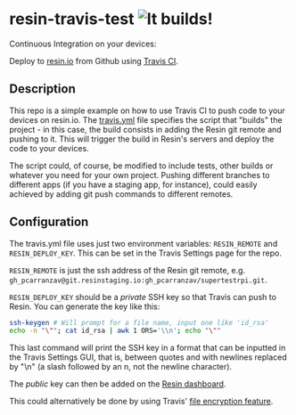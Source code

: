 # resin-travis-test ![It builds!](https://travis-ci.org/pcarranzav/resin-travis-test.svg?branch=master)

Continuous Integration on your devices:

Deploy to [resin.io](https://resin.io) from Github using [Travis CI](https://travis-ci.org).

## Description

This repo is a simple example on how to use Travis CI to push code to your devices on resin.io.
The [travis.yml](./.travis.yml) file specifies the script that "builds" the project - in this case, the build consists in adding the Resin git remote and pushing to it. This will trigger the build in Resin's servers and deploy the code to your devices.

The script could, of course, be modified to include tests, other builds or whatever you need for your own project. Pushing different branches to different apps (if you have a staging app, for instance), could easily achieved by adding git push commands to different remotes.

## Configuration

The travis.yml file uses just two environment variables: `RESIN_REMOTE` and `RESIN_DEPLOY_KEY`. This can be set in the Travis Settings page for the repo.

`RESIN_REMOTE` is just the ssh address of the Resin git remote, e.g. `gh_pcarranzav@git.resinstaging.io:gh_pcarranzav/supertestrpi.git`.

`RESIN_DEPLOY_KEY` should be a *private* SSH key so that Travis can push to Resin. You can generate the key like this:
```bash
ssh-keygen # Will prompt for a file name, input one like 'id_rsa'
echo -n "\""; cat id_rsa | awk 1 ORS='\\n'; echo "\""
```
This last command will print the SSH key in a format that can be inputted in the Travis Settings GUI, that is, between quotes and with newlines replaced by "\n" (a slash followed by an n, not the newline character).

The *public* key can then be added on the [Resin dashboard](https://dashboard.resin.io/preferences?tab=sshkeys).

This could alternatively be done by using Travis' [file encryption feature](http://docs.travis-ci.com/user/encrypting-files/).
